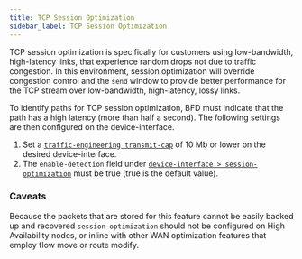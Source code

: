 ```yaml
---
title: TCP Session Optimization
sidebar_label: TCP Session Optimization
---
```


TCP session optimization is specifically for customers using low-bandwidth, high-latency links, that experience random drops not due to traffic congestion. In this environment, session optimization will override congestion control and the `send` window to provide better performance for the TCP stream over low-bandwidth, high-latency, lossy links. 

To identify paths for TCP session optimization, BFD must indicate that the path has a high latency (more than half a second). The following settings are then configured on the device-interface.  

1. Set a [`traffic-engineering transmit-cap`](config_reference_guide.md#traffic-engineering) of 10 Mb or lower on the desired device-interface.
2. The `enable-detection` field under [`device-interface > session-optimization`](config_reference_guide.md#session-optimization-device-interface) must be true (true is the default value).

### Caveats

Because the packets that are stored for this feature cannot be easily backed up and recovered `session-optimization` should not be configured on High Availability nodes, or inline with other WAN optimization features that employ flow move or route modify. 
